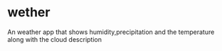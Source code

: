 # wether
An weather app that shows humidity,precipitation and the temperature along with the cloud description
